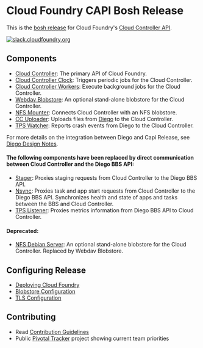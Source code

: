 # Cloud Foundry CAPI Bosh Release

This is the [bosh release](http://bosh.io/docs/release.html) for Cloud Foundry's [Cloud Controller API](https://github.com/cloudfoundry/cloud_controller_ng). 

[![slack.cloudfoundry.org](https://slack.cloudfoundry.org/badge.svg)](https://cloudfoundry.slack.com/messages/capi/)

## Components

* [Cloud Controller](https://github.com/cloudfoundry/cloud_controller_ng): The primary API of Cloud Foundry.
* [Cloud Controller Clock](https://github.com/cloudfoundry/cloud_controller_ng): Triggers periodic jobs for the Cloud Controller.
* [Cloud Controller Workers](https://github.com/cloudfoundry/cloud_controller_ng): Execute background jobs for the Cloud Controller.
* [Webdav Blobstore](https://github.com/cloudfoundry/capi-release/tree/develop/jobs/blobstore): An optional stand-alone blobstore for the Cloud Controller. 
* [NFS Mounter](https://github.com/cloudfoundry/capi-release/tree/develop/jobs/nfs_mounter): Connects Cloud Controller with an NFS blobstore.
* [CC Uploader](https://github.com/cloudfoundry/cc-uploader): Uploads files from [Diego](https://github.com/cloudfoundry/diego-release) to the Cloud Controller.
* [TPS Watcher](https://github.com/cloudfoundry/tps): Reports crash events from Diego to the Cloud Controller.

For more details on the integration between Diego and Capi Release, see [Diego Design Notes](https://github.com/cloudfoundry/diego-design-notes).

#### The following components have been replaced by direct communication between Cloud Controller and the Diego BBS API:
* [Stager](https://github.com/cloudfoundry/stager): Proxies staging requests from Cloud Controller to the Diego BBS API.
* [Nsync](https://github.com/cloudfoundry/nsync): Proxies task and app start requests from Cloud Controller to the Diego BBS API. Synchronizes health and state of apps and tasks between the BBS and Cloud Controller.
* [TPS Listener](https://github.com/cloudfoundry/tps): Proxies metrics information from Diego BBS API to Cloud Controller.

#### Deprecated:

* [NFS Debian Server](https://github.com/cloudfoundry/capi-release/tree/develop/jobs/debian_nfs_server): An optional stand-alone blobstore for the Cloud Controller. Replaced by Webdav Blobstore.

## Configuring Release

* [Deploying Cloud Foundry](https://docs.cloudfoundry.org/deploying/index.html)
* [Blobstore Configuration](https://docs.cloudfoundry.org/deploying/common/cc-blobstore-config.html)
* [TLS Configuration](https://github.com/cloudfoundry/capi-release/blob/develop/docs/tls-configuration.md)

## Contributing

* Read [Contribution Guidelines](https://github.com/cloudfoundry/capi-release/blob/master/CONTRIBUTING.md)
* Public [Pivotal Tracker](https://www.pivotaltracker.com/n/projects/966314) project showing current team priorities
